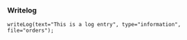 ### Writelog 
```luceescript
writeLog(text="This is a log entry", type="information", file="orders");

```